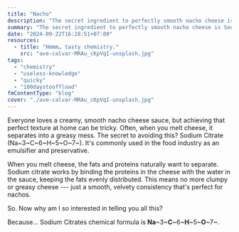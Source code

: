 ```yaml
---
title: "Nacho"
description: "The secret ingredient to perfectly smooth nacho cheese is Sodium Citrate."
summary: "The secret ingredient to perfectly smooth nacho cheese is Sodium Citrate."
date: "2024-09-22T16:28:51+07:00"
resources:
  - title: "Hmmm… tasty chemistry."
    src: "ave-calvar-MRAu_cKpVqI-unsplash.jpg"
tags:
  - "chemistry"
  - "useless-knowledge"
  - "quicky"
  - "100daystooffload"
fmContentType: "blog"
cover: "./ave-calvar-MRAu_cKpVqI-unsplash.jpg"
---
```


Everyone loves a creamy, smooth nacho cheese sauce, but achieving that perfect texture at home can be tricky. Often, when you melt cheese, it separates into a greasy mess. The secret to avoiding this? Sodium Citrate (Na~3~C~6~H~5~O~7~). It's commonly used in the food industry as an emulsifier and preservative.

When you melt cheese, the fats and proteins naturally want to separate. Sodium citrate works by binding the proteins in the cheese with the water in the sauce, keeping the fats evenly distributed. This means no more clumpy or greasy cheese --- just a smooth, velvety consistency that's perfect for nachos.

So. Now why am I so interested in telling you all this?

Because… Sodium Citrates chemical formula is **Na**~3~**C**~6~**H**~5~**O**~7~.
